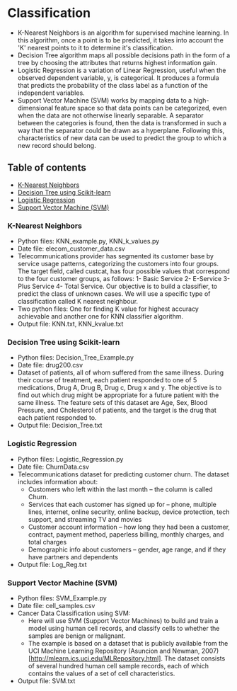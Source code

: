 # Classification
* K-Nearest Neighbors is an algorithm for supervised machine learning. In this algorithm, once a point is to be predicted, it takes into account the 'K' nearest points to it to determine it's classification. 
* Decision Tree algorithm maps all possible decisions path in the form of a tree by choosing the attributes that returns highest information gain. 
* Logistic Regression is a variation of Linear Regression, useful when the observed dependent variable, y, is categorical. It produces a formula that predicts the probability of the class label as a function of the independent variables.
* Support Vector Machine (SVM) works by mapping data to a high-dimensional feature space so that data points can be categorized, even when the data are not otherwise linearly separable. A separator between the categories is found, then the data is transformed in such a way that the separator could be drawn as a hyperplane. Following this, characteristics of new data can be used to predict the group to which a new record should belong.
## Table of contents
* [K-Nearest Neighbors](#k-nearest-neighbors)
* [Decision Tree using Scikit-learn](#decision-tree-using-scikit-learn)
* [Logistic Regression](#logistic-regression)
* [Support Vector Machine (SVM)](#support-vector-machine-(SVM))

### K-Nearest Neighbors

* Python files: KNN_example.py, KNN_k_values.py
* Date file: elecom_customer_data.csv
* Telecommunications provider has segmented its customer base by service usage patterns, categorizing the customers into four groups. The target field, called custcat, has four possible values that correspond to the four customer groups, as follows: 1- Basic Service 2- E-Service 3- Plus Service 4- Total Service. Our objective is to build a classifier, to predict the class of unknown cases. We will use a specific type of classification called K nearest neighbour.
* Two python files: One for finding K value for highest accuracy achievable and another one for KNN classifier algorithm.
* Output file: KNN.txt, KNN_kvalue.txt

### Decision Tree using Scikit-learn

* Python files: Decision_Tree_Example.py
* Date file: drug200.csv
* Dataset of patients, all of whom suffered from the same illness. During their course of treatment, each patient responded to one of 5 medications, Drug A, Drug B, Drug c, Drug x and y. The objective is to find out which drug might be appropriate for a future patient with the same illness. The feature sets of this dataset are Age, Sex, Blood Pressure, and Cholesterol of patients, and the target is the drug that each patient responded to. 
* Output file: Decision_Tree.txt

### Logistic Regression

* Python files: Logistic_Regression.py
* Date file: ChurnData.csv
* Telecommunications dataset for predicting customer churn. The dataset includes information about:
    * Customers who left within the last month – the column is called Churn.
    * Services that each customer has signed up for – phone, multiple lines, internet, online security, online backup, device protection, tech support, and streaming TV and movies
    * Customer account information – how long they had been a customer, contract, payment method, paperless billing, monthly charges, and total charges
    * Demographic info about customers – gender, age range, and if they have partners and dependents
* Output file: Log_Reg.txt

### Support Vector Machine (SVM)

* Python files: SVM_Example.py
* Date file: cell_samples.csv
* Cancer Data Classification using SVM:
    * Here will use SVM (Support Vector Machines) to build and train a model using human cell records, and classify cells to whether the samples are benign or malignant.
    * The example is based on a dataset that is publicly available from the UCI Machine Learning Repository (Asuncion and Newman, 2007)[http://mlearn.ics.uci.edu/MLRepository.html].
    The dataset consists of several hundred human cell sample records, each of which contains the values of a set of cell characteristics.
* Output file: SVM.txt
